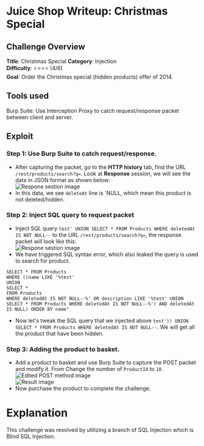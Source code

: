 # Juice Shop Writeup: Christmas Special

## Challenge Overview
**Title**: Christmas Special 
**Category**: Injection  
**Difficulty**: ⭐⭐⭐⭐ (4/6)  
**Goal**: Order the Christmas special (hidden products) offer of 2014.

## Tools used
Burp Suite: Use Interception Proxy to catch request/response packet between client and server.

## Exploit  
### Step 1: Use Burp Suite to catch request/response.  
- After capturing the packet, go to the **HTTP history** tab, find the URL `/rest/products/search?q=`. Look at **Response** session, we will see the data in JSON format as shown below:  
![Respone sestion image](/img/christmasspecial_1.png)  
- In this data, we see `deleteAt` line is `NULL, which mean this product is not deleted/hidden.  

### Step 2: Inject SQL query to request packet
- Inject SQL query `test' UNION SELECT * FROM Products WHERE deletedAt IS NOT NULL--` to the URL `/rest/products/search?q=`, the response packet will look like this:  
![Respone sestion image](/img/christmasspecial_2.png)  
- We have triggered SQL syntax error, which also leaked the query is used to search for product.  
```
SELECT * FROM Products
WHERE ((name LIKE '%test'
UNION
SELECT *
FROM Products
WHERE deletedAt IS NOT NULL--%' OR description LIKE '%test' UNION SELECT * FROM Products WHERE deletedAt IS NOT NULL--%') AND deletedAt IS NULL) ORDER BY name"
```
- Now let's tweak the SQL query that we injected above `test')) UNION SELECT * FROM Products WHERE deletedAt IS NOT NULL--`. We will get all the product that have been hidden.

### Step 3: Adding the product to basket.
- Add a product to basket and use Burp Suite to capture the POST packet and modify it. From Change the number of `ProductId` to  `10`.  
![Edited POST method image](/img/christmasspecial_3.png)  
![Result image](/img/christmasspecial_4.png)  
- Now purchase the product to complete the challenge.

# Explanation
This challenge was resolved by utilizing a branch of SQL Injection which is Blind SQL Injection. 